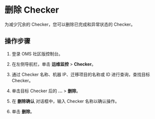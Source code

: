 # 删除 Checker

为减少冗余的 Checker，您可以删除已完成和异常状态的 Checker。

## 操作步骤

1. 登录 OMS 社区版控制台。

2. 在左侧导航栏，单击 **运维监控** \> **Checker**。

   

3. 通过 Checker 名称、机器 IP、迁移项目的名称或 ID 进行查询，查找目标 Checker。

   

4. 单击目标 Checker 后的 **...** \> **删除**。

   

5. 在 **删除确认** 对话框中，输入 Checker 名称以确认操作。

   

6. 单击 **删除**。

   



